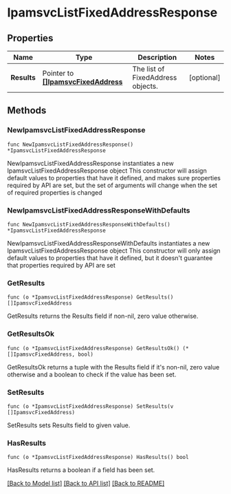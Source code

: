 # IpamsvcListFixedAddressResponse

## Properties

Name | Type | Description | Notes
------------ | ------------- | ------------- | -------------
**Results** | Pointer to [**[]IpamsvcFixedAddress**](IpamsvcFixedAddress.md) | The list of FixedAddress objects. | [optional] 

## Methods

### NewIpamsvcListFixedAddressResponse

`func NewIpamsvcListFixedAddressResponse() *IpamsvcListFixedAddressResponse`

NewIpamsvcListFixedAddressResponse instantiates a new IpamsvcListFixedAddressResponse object
This constructor will assign default values to properties that have it defined,
and makes sure properties required by API are set, but the set of arguments
will change when the set of required properties is changed

### NewIpamsvcListFixedAddressResponseWithDefaults

`func NewIpamsvcListFixedAddressResponseWithDefaults() *IpamsvcListFixedAddressResponse`

NewIpamsvcListFixedAddressResponseWithDefaults instantiates a new IpamsvcListFixedAddressResponse object
This constructor will only assign default values to properties that have it defined,
but it doesn't guarantee that properties required by API are set

### GetResults

`func (o *IpamsvcListFixedAddressResponse) GetResults() []IpamsvcFixedAddress`

GetResults returns the Results field if non-nil, zero value otherwise.

### GetResultsOk

`func (o *IpamsvcListFixedAddressResponse) GetResultsOk() (*[]IpamsvcFixedAddress, bool)`

GetResultsOk returns a tuple with the Results field if it's non-nil, zero value otherwise
and a boolean to check if the value has been set.

### SetResults

`func (o *IpamsvcListFixedAddressResponse) SetResults(v []IpamsvcFixedAddress)`

SetResults sets Results field to given value.

### HasResults

`func (o *IpamsvcListFixedAddressResponse) HasResults() bool`

HasResults returns a boolean if a field has been set.


[[Back to Model list]](../README.md#documentation-for-models) [[Back to API list]](../README.md#documentation-for-api-endpoints) [[Back to README]](../README.md)


